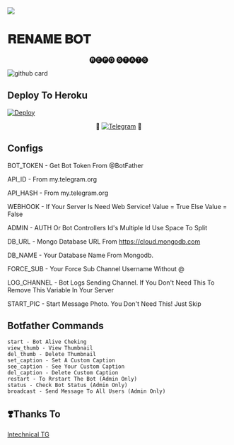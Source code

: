 <img src="https://user-images.githubusercontent.com/73097560/115834477-dbab4500-a447-11eb-908a-139a6edaec5c.gif">  

# 𝐑𝐄𝐍𝐀𝐌𝐄 𝐁𝐎𝐓

<p align="center"> 🅡🅔🅟🅞 🅢🅣🅐🅣🅢 </p>


![github card](https://github-readme-stats.vercel.app/api/Darkksoul&repo=PYRO-RENAME-BOT&theme=dark) 

## Deploy To Heroku

<a href="https://heroku.com/deploy?template=https://github.com/Darkksoul/botHelper"><img src="https://www.herokucdn.com/deploy/button.svg" alt="Deploy"></a>

<p align="center">
🤖 <a href="https://t.me/reenamrbot"><img title="Telegram" src="https://img.shields.io/static/v1?label=Rename+bot&message=BOT&color=blue-green"></a> 🤖
</p>


## Configs 
BOT_TOKEN - Get Bot Token From @BotFather

API_ID - From my.telegram.org

API_HASH - From my.telegram.org

WEBHOOK - If Your Server Is Need Web Service! Value = True Else Value = False

ADMIN - AUTH Or Bot Controllers Id's Multiple Id Use Space To Split

DB_URL - Mongo Database URL From https://cloud.mongodb.com

DB_NAME - Your Database Name From Mongodb.

FORCE_SUB - Your Force Sub Channel Username Without @

LOG_CHANNEL - Bot Logs Sending Channel. If You Don't Need This To Remove This Variable In Your Server

START_PIC - Start Message Photo. You Don't Need This! Just Skip
## Botfather Commands
```
start - Bot Alive Cheking
view_thumb - View Thumbnail
del_thumb - Delete Thumbnail
set_caption - Set A Custom Caption
see_caption - See Your Custom Caption
del_caption - Delete Custom Caption
restart - To Rrstart The Bot (Admin Only)
status - Check Bot Status (Admin Only)
broadcast - Send Message To All Users (Admin Only)
```
## ❣️Thanks To

<a href="https://t.me/Devilservers">
   <p> lntechnical TG</p>
  </a>



